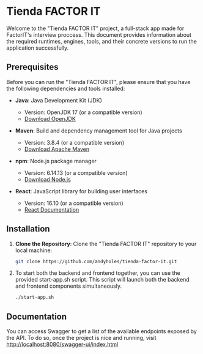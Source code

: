 # Tienda FACTOR IT

Welcome to the "Tienda FACTOR IT" project, a full-stack app made for FactorIT's interview proccess.
This document provides information about the required runtimes, engines, tools, and their concrete versions to run the application successfully.

## Prerequisites

Before you can run the "Tienda FACTOR IT", please ensure that you have the following dependencies and tools installed:

- **Java**: Java Development Kit (JDK)
    - Version: OpenJDK 17 (or a compatible version)
    - [Download OpenJDK](https://openjdk.java.net/)

- **Maven**: Build and dependency management tool for Java projects
    - Version: 3.8.4 (or a compatible version)
    - [Download Apache Maven](https://maven.apache.org/)

- **npm**: Node.js package manager
    - Version: 6.14.13 (or a compatible version)
    - [Download Node.js](https://nodejs.org/)

- **React**: JavaScript library for building user interfaces
    - Version: 16.10 (or a compatible version)
    - [React Documentation](https://reactjs.org/)

## Installation

1. **Clone the Repository**: Clone the "Tienda FACTOR IT" repository to your local machine:

   ```bash
   git clone https://github.com/andyholes/tienda-factor-it.git

2. To start both the backend and frontend together, you can use the provided start-app.sh script.
   This script will launch both the backend and frontend components simultaneously.
    ```bash
    ./start-app.sh

## Documentation

You can access Swagger to get a list of the available endpoints exposed by the API.
To do so, once the project is nice and running, visit [http://localhost:8080/swagger-ui/index.html](http://localhost:8080/swagger-ui/index.html)
